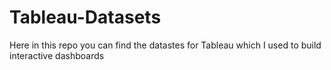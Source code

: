 # Tableau-Datasets #        

Here in this repo you can find the datastes for Tableau which I used to build interactive dashboards     
    
   
   
   
   
 
   
     
 
   
 
